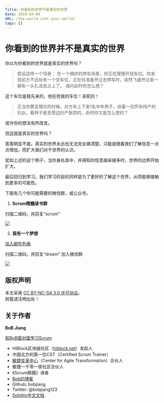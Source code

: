 ```yaml
---
Title: 你看到的世界不是真实的世界
Date: 2019-04-04
URL: /the-world-isnt-your-world/ 
tags: []
---
```


# 你看到的世界并不是真实的世界

你以为你看到的世界就是真实的世界吗？

> 假设这样一个场景：
在一个拥挤的停车场里，你正在慢慢开找车位。你发现前方不远处有一个空车位，正在你准备开过去停车时，突然飞速开过来一辆车一头扎进去占上了。
请问此时你怎么想？

这个车位是我先来的，他在抢我的车位！该死的！

> 正当你要去理论的时候，对方车上下来1名中年男子，扶着一位怀孕待产的妇女。看样子是去旁边妇产医院的。此时你又是怎么想的？

或许你的想法有所改变。

但这就是真实的世界吗？

答案明显不是。真实的世界永远也无法完全搞清楚，只能是随着我们了解信息一点点增加，而扩大我们对于世界的认识。

犹如上述的这个例子，当你身处其中，并得知的信息越来越多时，世界的边界开始扩大。

最后回归到学习。我们学习的目的同样是为了更好的了解这个世界，从而能够接触到更多的可能性。

下面有几个你可能需要的微信群，或公众号。

1. **Scrum精髓读书群**

扫描二维码，并回复“scrum”

![](https://github.com/bobjiang/bobjiang/blob/master/images/xiao-bao.jpeg)

2. **我有一个梦想**

[加入邮件列表](https://tinyletter.com/bobjiang)


扫描二维码，并回复“dream” 加入微信群

![](https://github.com/bobjiang/bobjiang/blob/master/images/xiao-bao.jpeg)

## 版权声明

本文采用 [CC BY-NC-SA 3.0 许可协议](https://creativecommons.org/licenses/by-nc-sa/3.0/deed.zh)。  
转载请注明出处！

## 关于作者

**BoB Jiang**

[和BoB面对面学习Scrum](https://appmopev1px9533.h5.xiaoeknow.com/homepage) 

- HiBlock区块链社区（[hiblock.net](https://hiblock.net)）发起人  
- 中国北方的第一位CST（Certified Scrum Trainer）  
- [敏捷变革中心](https://www.c4at.cn/)（Center for Agile Transformation）合伙人  
- 敏捷一千零一夜社区合伙人  
- 《Scrum精髓》译者
- [Bob的博客](https://www.bobjiang.com)
- Github: bobjiang
- Twitter: @bobjiang123
- [Solidity中文文档](https://solidity-cn.readthedocs.io/zh/develop/)